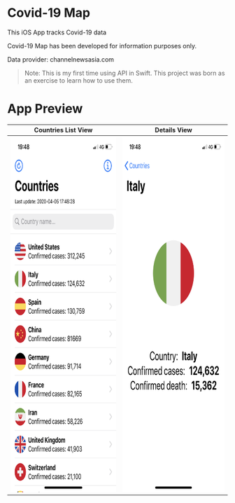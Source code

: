 # Covid-19 Map
This iOS App tracks Covid-19 data

Covid-19 Map has been developed for information purposes only.

Data provider: channelnewsasia.com

> Note: This is my first time using API in Swift. This project was born as an exercise to learn how to use them.


# App Preview
Countries List View      |   Details View
:-------------------------:|:-------------------------:
<img src = "Images/CountryList.PNG" width="375" height="812"/>  |  <img src = "Images/Detail.PNG" width="375" height="812"/>

